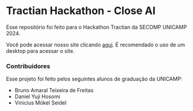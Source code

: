 # Tractian Hackathon - Close AI

Esse repositório foi feito para o Hackathon Tractian da SECOMP UNICAMP 2024.

Você pode acessar nosso site clicando [aqui](https://oceangardens.github.io). É recomendado o uso de um desktop para acessar o site.

### Contribuidores

Esse projeto foi feito pelos seguintes alunos de graduação da UNICAMP:

- Bruno Amaral Teixeira de Freitas
- Daniel Yuji Hosomi
- Vinicius Mókel Seidel